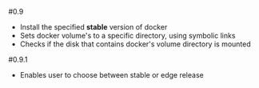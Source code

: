 #0.9
* Install the specified **stable** version of docker
* Sets docker volume's to a specific directory, using symbolic links
* Checks if the disk that contains docker's volume directory is mounted

#0.9.1
* Enables user to choose between stable or edge release
